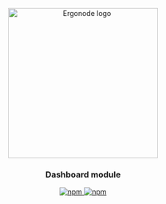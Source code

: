 
<p align="center">
  <a href="https://ergonode.com" rel="noopener noreferrer">
    <img width="300" src="https://ergonode.com/img/logo-dark.svg" alt="Ergonode logo">
  </a>
</p>
<h3 align="center">Dashboard module</h3>
<p align="center">
  <a href="https://www.npmjs.com/package/@ergonode/dashboard">
    <img alt="npm" src="https://img.shields.io/npm/v/@ergonode/dashboard">
  </a>
  <a href="https://www.npmjs.com/package/@ergonode/dashboard">
    <img alt="npm" src="https://img.shields.io/npm/l/@ergonode/dashboard">
  </a>
</p>
<br>
